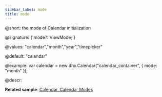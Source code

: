 ```yaml
---
sidebar_label: mode
title: mode
---          
```


@short: the mode of Calendar initialization

@signature: {'mode?: ViewMode;'}

@values: "calendar","month","year","timepicker" 

@default: "calendar"

@example:
var calendar = new dhx.Calendar("calendar_container", {
    mode: "month"
});

@descr:

**Related sample**: [Calendar. Calendar Modes](https://snippet.dhtmlx.com/n9q0tc0q)

[comment]: # (@related: calendar/how_to_start.md#initialize-calendar calendar/configuring.md#calendarmodes)
